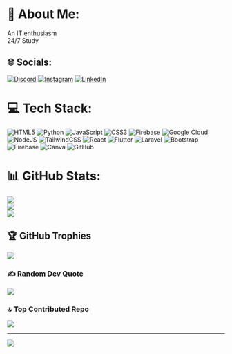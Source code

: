 # 💫 About Me:
An IT enthusiasm <br>24/7 Study


## 🌐 Socials:
[![Discord](https://img.shields.io/badge/Discord-%237289DA.svg?logo=discord&logoColor=white)](https://discord.gg/feek2321) [![Instagram](https://img.shields.io/badge/Instagram-%23E4405F.svg?logo=Instagram&logoColor=white)](https://instagram.com/wanafique) [![LinkedIn](https://img.shields.io/badge/LinkedIn-%230077B5.svg?logo=linkedin&logoColor=white)](www.linkedin.com/in/WanAfiqDanial03) 

# 💻 Tech Stack:
![HTML5](https://img.shields.io/badge/html5-%23E34F26.svg?style=for-the-badge&logo=html5&logoColor=white) ![Python](https://img.shields.io/badge/python-3670A0?style=for-the-badge&logo=python&logoColor=ffdd54) ![JavaScript](https://img.shields.io/badge/javascript-%23323330.svg?style=for-the-badge&logo=javascript&logoColor=%23F7DF1E) ![CSS3](https://img.shields.io/badge/css3-%231572B6.svg?style=for-the-badge&logo=css3&logoColor=white) ![Firebase](https://img.shields.io/badge/firebase-%23039BE5.svg?style=for-the-badge&logo=firebase) ![Google Cloud](https://img.shields.io/badge/GoogleCloud-%234285F4.svg?style=for-the-badge&logo=google-cloud&logoColor=white) ![NodeJS](https://img.shields.io/badge/node.js-6DA55F?style=for-the-badge&logo=node.js&logoColor=white) ![TailwindCSS](https://img.shields.io/badge/tailwindcss-%2338B2AC.svg?style=for-the-badge&logo=tailwind-css&logoColor=white) ![React](https://img.shields.io/badge/react-%2320232a.svg?style=for-the-badge&logo=react&logoColor=%2361DAFB) ![Flutter](https://img.shields.io/badge/Flutter-%2302569B.svg?style=for-the-badge&logo=Flutter&logoColor=white) ![Laravel](https://img.shields.io/badge/laravel-%23FF2D20.svg?style=for-the-badge&logo=laravel&logoColor=white) ![Bootstrap](https://img.shields.io/badge/bootstrap-%238511FA.svg?style=for-the-badge&logo=bootstrap&logoColor=white) ![Firebase](https://img.shields.io/badge/firebase-a08021?style=for-the-badge&logo=firebase&logoColor=ffcd34) ![Canva](https://img.shields.io/badge/Canva-%2300C4CC.svg?style=for-the-badge&logo=Canva&logoColor=white) ![GitHub](https://img.shields.io/badge/github-%23121011.svg?style=for-the-badge&logo=github&logoColor=white)
# 📊 GitHub Stats:
![](https://github-readme-stats.vercel.app/api?username=afiqq03&theme=dark&hide_border=false&include_all_commits=false&count_private=false)<br/>
![](https://github-readme-streak-stats.herokuapp.com/?user=afiqq03&theme=dark&hide_border=false)<br/>
![](https://github-readme-stats.vercel.app/api/top-langs/?username=afiqq03&theme=dark&hide_border=false&include_all_commits=false&count_private=false&layout=compact)

## 🏆 GitHub Trophies
![](https://github-profile-trophy.vercel.app/?username=afiqq03&theme=nightowl&no-frame=false&no-bg=false&margin-w=4)

### ✍️ Random Dev Quote
![](https://quotes-github-readme.vercel.app/api?type=horizontal&theme=radical)

### 🔝 Top Contributed Repo
![](https://github-contributor-stats.vercel.app/api?username=afiqq03&limit=5&theme=radical&combine_all_yearly_contributions=true)

---
[![](https://visitcount.itsvg.in/api?id=afiqq03&icon=0&color=0)](https://visitcount.itsvg.in)

<!-- Proudly created with GPRM ( https://gprm.itsvg.in ) -->
